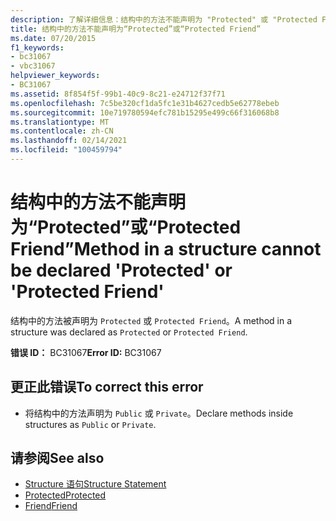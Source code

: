 ```yaml
---
description: 了解详细信息：结构中的方法不能声明为 "Protected" 或 "Protected Friend"
title: 结构中的方法不能声明为“Protected”或“Protected Friend”
ms.date: 07/20/2015
f1_keywords:
- bc31067
- vbc31067
helpviewer_keywords:
- BC31067
ms.assetid: 8f854f5f-99b1-40c9-8c21-e24712f37f71
ms.openlocfilehash: 7c5be320cf1da5fc1e31b4627cedb5e62778ebeb
ms.sourcegitcommit: 10e719780594efc781b15295e499c66f316068b8
ms.translationtype: MT
ms.contentlocale: zh-CN
ms.lasthandoff: 02/14/2021
ms.locfileid: "100459794"
---
```

# <a name="method-in-a-structure-cannot-be-declared-protected-or-protected-friend"></a><span data-ttu-id="9a460-103">结构中的方法不能声明为“Protected”或“Protected Friend”</span><span class="sxs-lookup"><span data-stu-id="9a460-103">Method in a structure cannot be declared 'Protected' or 'Protected Friend'</span></span>

<span data-ttu-id="9a460-104">结构中的方法被声明为 `Protected` 或 `Protected Friend`。</span><span class="sxs-lookup"><span data-stu-id="9a460-104">A method in a structure was declared as `Protected` or `Protected Friend`.</span></span>  
  
 <span data-ttu-id="9a460-105">**错误 ID：** BC31067</span><span class="sxs-lookup"><span data-stu-id="9a460-105">**Error ID:** BC31067</span></span>  
  
## <a name="to-correct-this-error"></a><span data-ttu-id="9a460-106">更正此错误</span><span class="sxs-lookup"><span data-stu-id="9a460-106">To correct this error</span></span>  
  
- <span data-ttu-id="9a460-107">将结构中的方法声明为 `Public` 或 `Private`。</span><span class="sxs-lookup"><span data-stu-id="9a460-107">Declare methods inside structures as `Public` or `Private`.</span></span>  
  
## <a name="see-also"></a><span data-ttu-id="9a460-108">请参阅</span><span class="sxs-lookup"><span data-stu-id="9a460-108">See also</span></span>

- [<span data-ttu-id="9a460-109">Structure 语句</span><span class="sxs-lookup"><span data-stu-id="9a460-109">Structure Statement</span></span>](../language-reference/statements/structure-statement.md)
- [<span data-ttu-id="9a460-110">Protected</span><span class="sxs-lookup"><span data-stu-id="9a460-110">Protected</span></span>](../language-reference/modifiers/protected.md)
- [<span data-ttu-id="9a460-111">Friend</span><span class="sxs-lookup"><span data-stu-id="9a460-111">Friend</span></span>](../language-reference/modifiers/friend.md)
